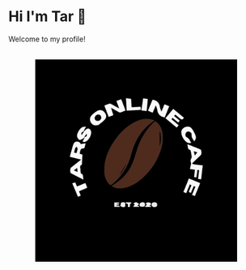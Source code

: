 # Hi I'm Tar 👋

Welcome to my profile!

<div align="center">
	<br>
		<img src="tocl.svg" width="400px">
	<br>
</div>
